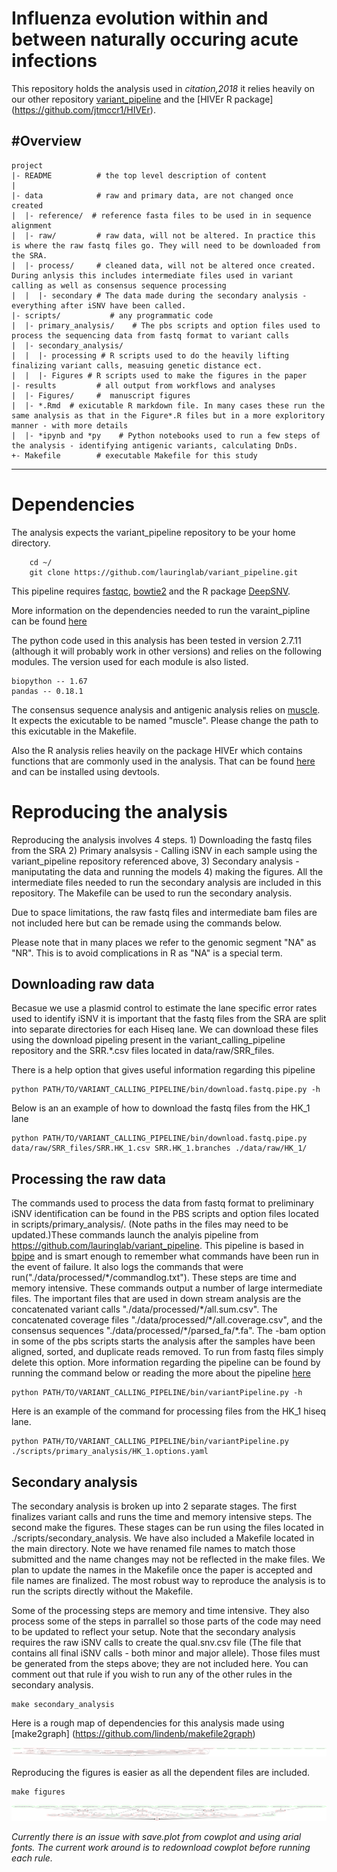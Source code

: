 # Influenza evolution within and between naturally occuring acute infections
This repository holds the analysis used in *citation,2018* it relies heavily on our other repository [variant_pipeline](https://github.com/lauringlab/variant_pipeline) and the [HIVEr R package] (https://github.com/jtmccr1/HIVEr).

#Overview
--------

    project
    |- README          # the top level description of content
    |
    |- data            # raw and primary data, are not changed once created
    |  |- reference/  # reference fasta files to be used in in sequence alignment
    |  |- raw/         # raw data, will not be altered. In practice this is where the raw fastq files go. They will need to be downloaded from the SRA. 
    |  |- process/     # cleaned data, will not be altered once created. During anlysis this includes intermediate files used in variant calling as well as consensus sequence processing
    |  |  |- secondary # The data made during the secondary analysis - everything after iSNV have been called.
    |- scripts/           # any programmatic code
    |  |- primary_analysis/    # The pbs scripts and option files used to process the sequencing data from fastq format to variant calls
    |  |- secondary_analysis/ 
    |  |  |- processing # R scripts used to do the heavily lifting finalizing variant calls, measuing genetic distance ect.
    |  |  |- Figures # R scripts used to make the figures in the paper
    |- results         # all output from workflows and analyses
    |  |- Figures/     #  manuscript figures
    |  |- *.Rmd  # exicutable R markdown file. In many cases these run the same analysis as that in the Figure*.R files but in a more exploritory manner - with more details 
    |  |- *ipynb and *py    # Python notebooks used to run a few steps of the analysis - identifying antigenic variants, calculating DnDs.
    +- Makefile        # executable Makefile for this study
    
  --------
# Dependencies    
The analysis expects the variant_pipeline repository to be your home directory. 
```
    cd ~/
    git clone https://github.com/lauringlab/variant_pipeline.git
```
This pipeline requires [fastqc](http://www.bioinformatics.babraham.ac.uk/projects/fastqc/), [bowtie2](http://bowtie-bio.sourceforge.net/bowtie2/index.shtml) and the R package [DeepSNV](https://www.bioconductor.org/packages/release/bioc/html/deepSNV.html).

More information on the dependencies needed to run the varaint\_pipline can be found [here](https://github.com/lauringlab/variant_pipeline)

The python code used in this analysis has been tested in version 2.7.11 (although it will probably work in other versions) and relies on the following modules. The version used for each module is also listed.

```
biopython -- 1.67
pandas -- 0.18.1
```


The consensus sequence analysis and antigenic analysis relies on [muscle](http://www.drive5.com/muscle/downloads.htm). It expects the exicutable to be named "muscle". Please change the path to this exicutable in the Makefile.

Also the R analysis relies heavily on the package HIVEr which contains functions that are commonly used in the analysis. That can be found [here](https://github.com/jtmccr1/HIVEr) and can be installed using devtools. 

# Reproducing the analysis

Reproducing the analysis involves 4 steps. 1) Downloading the fastq files from the SRA 2) Primary analsysis - Calling iSNV in each sample using the variant_pipeline repository referenced above, 3) Secondary analysis - maniputating the data and running the models 4) making the figures. All the intermediate files needed to run the secondary analysis are included in this repository. The Makefile can be used to run the secondary analysis. 

Due to space limitations, the raw fastq files and intermediate bam files are not included here but can be remade using the commands below.

Please note that in many places we refer to the genomic segment "NA" as "NR". This is to avoid complications in R as "NA" is a special term. 


## Downloading raw data

Becasue we use a plasmid control to estimate the lane specific error rates used to identify iSNV it is important that the fastq files from the SRA are split into separate directories for each Hiseq lane. We can download these files using the download pipeling present in the variant_calling_pipeline repository and the SRR.*.csv files located in data/raw/SRR_files. 

There is a help option that gives useful information regarding this pipeline
```
python PATH/TO/VARIANT_CALLING_PIPELINE/bin/download.fastq.pipe.py -h
```


Below is an an example of how to download the fastq files from the HK_1 lane

```
python PATH/TO/VARIANT_CALLING_PIPELINE/bin/download.fastq.pipe.py data/raw/SRR_files/SRR.HK_1.csv SRR.HK_1.branches ./data/raw/HK_1/
```



## Processing the raw data

The commands used to process the data from fastq format to preliminary iSNV identification can be found in the PBS scripts and option files located in scripts/primary_analysis/. (Note paths in the files may need to be updated.)These commands launch the analyis pipeline from https://github.com/lauringlab/variant_pipeline. This pipeline is based in [bpipe](http://bpipe-test-documentation.readthedocs.io/en/latest/) and is smart enough to remember what commands have been run in the event of failure. It also logs the commands that were run("./data/processed/\*/commandlog.txt"). These steps are time and memory intensive. These commands output a number of large intermediate files. The important files that are used in down stream analysis are the concatenated variant calls "./data/processed/\*/all.sum.csv". The concatenated coverage files "./data/processed/\*/all.coverage.csv", and the consensus sequences "./data/processed/\*/parsed_fa/\*.fa". The -bam option in some of the pbs scripts starts the analysis after the samples have been aligned, sorted, and duplicate reads removed. To run from fastq files simply delete this option. More information regarding the pipeline can be found by running the command below or reading the more about the pipeline [here](https://github.com/lauringlab/variant_pipeline)


```
python PATH/TO/VARIANT_CALLING_PIPELINE/bin/variantPipeline.py -h
```

Here is an example of the command for processing files from the HK_1 hiseq lane.

```
python PATH/TO/VARIANT_CALLING_PIPELINE/bin/variantPipeline.py ./scripts/primary_analysis/HK_1.options.yaml 
```




## Secondary analysis

The secondary analysis is broken up into 2 separate stages. The first finalizes variant calls and runs the time and memory intensive steps. The second make the figures. These stages can be run using the files located in ./scripts/secondary\_analysis. We have also included a Makefile located in the main directory. Note we have renamed file names to match those submitted and the name changes may not be reflected in the make files. We plan to update the names in the Makefile once the paper is accepted and file names are finalized. The most robust way to reproduce the analysis is to run the scripts directly without the Makefile.

Some of the processing steps are memory and time intensive. They also process some of the steps in parrallel so those parts of the code may need to be updated to reflect your setup. Note that the secondary analysis requires the raw iSNV calls to create the qual.snv.csv file (The file that contains all final iSNV calls - both minor and major allele). Those files must be generated from the steps above; they are not included here. You can comment out that rule if you wish to run any of the other rules in the secondary analysis.


```
make secondary_analysis
```

Here is a rough map of dependencies for this analysis made using [make2graph] (https://github.com/lindenb/makefile2graph)

![alt text](./secondary.png)

Reproducing the figures is easier as all the dependent files are included.

```
make figures
```

![alt text](./figures.png)


_Currently there is an issue with save.plot from cowplot and using arial fonts. The current work around is to redownload cowplot before running each rule._
